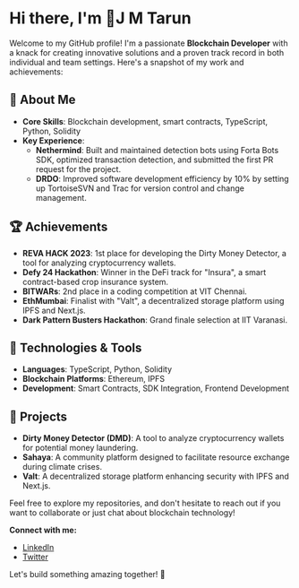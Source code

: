 # Hi there, I'm  👋J M Tarun

Welcome to my GitHub profile! I'm a passionate **Blockchain Developer** with a knack for creating innovative solutions and a proven track record in both individual and team settings. Here's a snapshot of my work and achievements:

## 🚀 About Me
- **Core Skills**: Blockchain development, smart contracts, TypeScript, Python, Solidity
- **Key Experience**:
  - **Nethermind**: Built and maintained detection bots using Forta Bots SDK, optimized transaction detection, and submitted the first PR request for the project.
  - **DRDO**: Improved software development efficiency by 10% by setting up TortoiseSVN and Trac for version control and change management.

## 🏆 Achievements
- **REVA HACK 2023**: 1st place for developing the Dirty Money Detector, a tool for analyzing cryptocurrency wallets.
- **Defy 24 Hackathon**: Winner in the DeFi track for "Insura", a smart contract-based crop insurance system.
- **BITWARs**: 2nd place in a coding competition at VIT Chennai.
- **EthMumbai**: Finalist with "Valt", a decentralized storage platform using IPFS and Next.js.
- **Dark Pattern Busters Hackathon**: Grand finale selection at IIT Varanasi.

## 🔧 Technologies & Tools
- **Languages**: TypeScript, Python, Solidity
- **Blockchain Platforms**: Ethereum, IPFS
- **Development**: Smart Contracts, SDK Integration, Frontend Development

## 🌟 Projects
- **Dirty Money Detector (DMD)**: A tool to analyze cryptocurrency wallets for potential money laundering.
- **Sahaya**: A community platform designed to facilitate resource exchange during climate crises.
- **Valt**: A decentralized storage platform enhancing security with IPFS and Next.js.

Feel free to explore my repositories, and don't hesitate to reach out if you want to collaborate or just chat about blockchain technology!

**Connect with me:**
- [LinkedIn](https://www.linkedin.com/in/yourprofile)
- [Twitter](https://twitter.com/yourprofile)

Let's build something amazing together! 🚀
